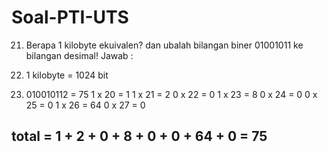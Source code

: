 # Soal-PTI-UTS

21.	Berapa 1 kilobyte ekuivalen? dan ubalah bilangan biner 01001011 ke bilangan desimal!
Jawab :

1. 1 kilobyte = 1024 bit

2. 010010112 = 75
1 x 20 = 1
1 x 21 = 2
0 x 22 = 0 
1 x 23 = 8
0 x 24 = 0
0 x 25 = 0
1 x 26 = 64
0 x 27 = 0

## total = 1 + 2 + 0 + 8 + 0 + 0 + 64 + 0 = 75
